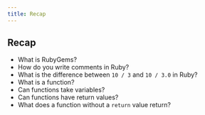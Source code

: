 ```yaml
---
title: Recap
---
```


## Recap

- What is RubyGems?
- How do you write comments in Ruby?
- What is the difference between `10 / 3` and `10 / 3.0` in Ruby?
- What is a function?
- Can functions take variables?
- Can functions have return values?
- What does a function without a `return` value return?
